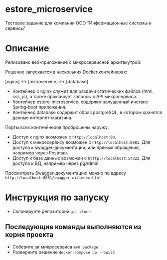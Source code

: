 # estore_microservice
Тестовое задание для компании ООО "Информационные системы и сервисы"
# Описание
Релизовано веб-приложение с микросервисной архитекутрой.

Решение запускается в нескольких Docker контейнерах:

[nginx] <-> [microservice] <-> [database]

- Контейнер с nginx служит для раздачи статических файлов (html, css, js), а также проксирует запросы к API микросервиса.
- Контейнер estore-microservice, содержит запущенный инстанс Spring-boot приложения.
- Контейнер database содержит образ postgreSQL, в котором хранятся данные интернет-магазина.

Порты всех контнейнеров проброшены наружу:
- Доступ к nginx возможен с ```http://localhost:80```.
- Доступ к микросервису возможен с ```http://localhost:8081```. Для доступа к swagger-документации, или прямых обращений, например через Postman.
- Доступ к базе данных возможен с ```htttp://localhost:54322```. Для доступа к БД, например через pgAdmin.

Просмотреть Swagger-документацию можно по адресу ```http://localhost:8081/swagger-ui/index.html```
# Инструкция по запуску
- Склонируйте репозиторий ```git clone ```
## Последующие команды выполняются из корня проекта
- Соберите jar микросервиса ```mvn package```
- Разверните решение ```docker-compose up --build```
